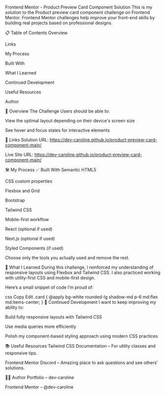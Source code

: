 Frontend Mentor - Product Preview Card Component Solution
This is my solution to the Product preview card component challenge on Frontend Mentor. Frontend Mentor challenges help improve your front-end skills by building real projects based on professional designs.

📋 Table of Contents
Overview

Links

My Process

Built With

What I Learned

Continued Development

Useful Resources

Author

📌 Overview
The Challenge
Users should be able to:

View the optimal layout depending on their device's screen size

See hover and focus states for interactive elements

🔗 Links
Solution URL: https://dev-caroline.github.io/product-preview-card-component-main/

Live Site URL: https://dev-caroline.github.io/product-preview-card-component-main/

🛠 My Process
✅ Built With
Semantic HTML5

CSS custom properties

Flexbox and Grid

Bootstrap

Tailwind CSS

Mobile-first workflow

React (optional if used)

Next.js (optional if used)

Styled Components (if used)

Choose only the tools you actually used and remove the rest.

🌱 What I Learned
During this challenge, I reinforced my understanding of responsive layouts using Flexbox and Tailwind CSS. I also practiced working with utility-first CSS and mobile-first design.

Here’s a small snippet of code I’m proud of:

css
Copy
Edit
.card {
  @apply bg-white rounded-lg shadow-md p-6 md:flex md:items-center;
}
🔁 Continued Development
I want to keep improving my ability to:

Build fully responsive layouts with Tailwind CSS

Use media queries more efficiently

Polish my component-based styling approach using modern CSS practices

📚 Useful Resources
Tailwind CSS Documentation – For utility classes and responsive tips.

Frontend Mentor Discord – Amazing place to ask questions and see others’ solutions.

👩‍💻 Author
Portfolio – dev-caroline

Frontend Mentor – @dev-caroline